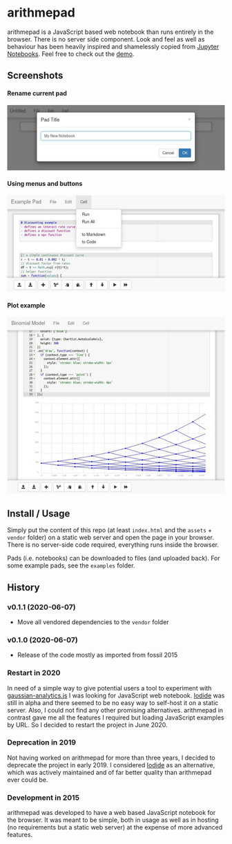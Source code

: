 # arithmepad
arithmepad is a JavaScript based web notebook than runs entirely in the
browser. There is no server side component. Look and feel as well as
behaviour has been heavily inspired and shamelessly copied from
[Jupyter Notebooks](https://jupyter.org/). Feel free to check out the [demo](https://arithmepad.org).

## Screenshots

#### Rename current pad
![Rename current pad](screenshots/screenshot1.jpg "Rename current pad")

#### Using menus and buttons
![Using menus and buttons](screenshots/screenshot2.jpg "Using menus and buttons")

#### Plot example
![Plot example](screenshots/screenshot3.jpg "Plot example")

## Install / Usage

Simply put the content of this repo (at least `index.html` and the `assets` + `vendor` folder) on a static web server and open the page in your browser. There is no server-side code required, everything runs inside the browser.

Pads (i.e. notebooks) can be downloaded to files (and uploaded back). For some example pads, see the `examples` folder.

## History

### v0.1.1 (2020-06-07)
* Move all vendored dependencies to the `vendor` folder

### v0.1.0 (2020-06-07)
* Release of the code mostly as imported from fossil 2015

### Restart in 2020
In need of a simple way to give potential users a tool to experiment with [gaussian-analytics.js](https://github.com/luphord/gaussian-analytics)
I was looking for JavaScript web notebook. [Iodide](https://github.com/iodide-project/iodide) was still in alpha
and there seemed to be no easy way to self-host it on a static server. Also, I could not find any
other promising alternatives. arithmepad in contrast gave me all the features I required
but loading JavaScript examples by URL. So I decided to restart the project in June 2020.

### Deprecation in 2019
Not having worked on arithmepad for more than three years, I decided to deprecate
the project in early 2019. I considered [Iodide](https://github.com/iodide-project/iodide)
as an alternative, which was actively maintained and of far better quality than arithmepad
ever could be.

### Development in 2015
arithmepad was developed to have a web based JavaScript notebook for the browser.
It was meant to be simple, both in usage as well as in hosting (no requirements
but a static web server) at the expense of more advanced features.